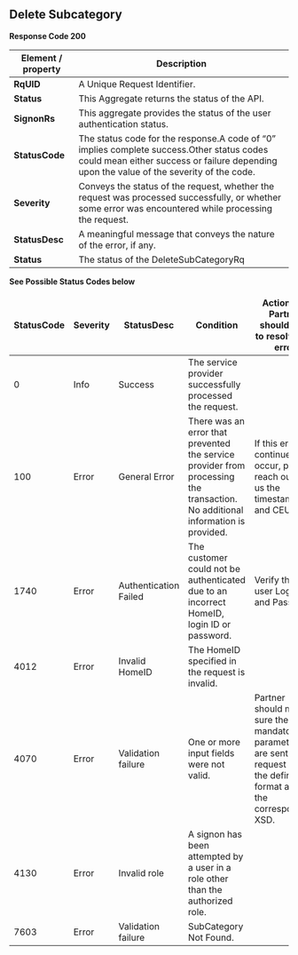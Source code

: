 ## Delete Subcategory


<b>Response Code 200</b>

<table>
    <thead>
        <th>Element / property</th>
        <th>Description</th>
    </thead>
    <tbody>
        <tr>
            <td><b>RqUID</b></td>
            <td>A Unique Request Identifier.</td>
        </tr>
        <tr>
            <td><b>Status </b></td>
            <td>This Aggregate returns the status of the API.</td>
        </tr>
        <tr>
            <td><b>SignonRs</b></td>
            <td>This aggregate provides the status of the user authentication status.</td>
        </tr>
        <tr>
            <td><b>StatusCode</b></td>
            <td>The status code for the response.A code of “0” implies complete success.Other status codes could mean
                either success or failure depending upon the value of the severity of the code.</td>
        </tr>
        <tr>
            <td><b>Severity</b></td>
            <td>Conveys the status of the request, whether the request was processed successfully, or whether some error
                was encountered while processing the request.</td>
        </tr>
        <tr>
            <td><b>StatusDesc</b></td>
            <td>A meaningful message that conveys the nature of the error, if any.</td>
        </tr>
        <tr>
            <td><b>Status</b></td>
            <td>The status of the DeleteSubCategoryRq</td>
        </tr>
    </tbody>
</table>

<b>See Possible Status Codes below</b>

<table>
    <thead>
        <tr></tr>
        <th>StatusCode</th>
        <th>Severity</th>
        <th>StatusDesc</th>
        <th>Condition</th>
        <th>Action API Partner should take to resolve the error</th>
    </thead>
    <tr>
        <td>0</td>
        <td>Info</td>
        <td>Success</td>
        <td>The service provider successfully processed the request.</td>
        <td></td>
    </tr>
    <tr>
        <td>100</td>
        <td>Error</td>
        <td>General Error</td>
        <td>There was an error that prevented the service provider from processing the transaction. No additional information is provided.</td>
        <td>If this error continues to occur, please reach out to us the timestamp and CEUserId.</td>
    </tr>
    <tr>
        <td>1740</td>
        <td>Error</td>
        <td>Authentication Failed</td>
        <td>The customer could not be authenticated due to an incorrect HomeID, login ID or password.</td>
        <td>Verify the user Login ID and Password</td>
    </tr>
    <tr>
        <td>4012</td>
        <td>Error</td>
        <td>Invalid HomeID</td>
        <td>The HomeID specified in the request is invalid.</td>
        <td></td>
    </tr>
    <tr>
        <td>4070</td>
        <td>Error</td>
        <td>Validation failure</td>
        <td>One or more input fields were not valid.</td>
        <td>Partner should make sure the mandatory parameters are sent in the request and in the defined format as in the corresponding XSD.</td>
    </tr>
    <tr>
        <td>4130</td>
        <td>Error</td>
        <td>Invalid role</td>
        <td>A signon has been attempted by a user in a role other than the authorized role.</td>
        <td></td>
    </tr>
    <tr>
        <td>7603</td>
        <td>Error</td>
        <td>Validation failure</td>
        <td>SubCategory Not Found.</td>
        <td></td>
    </tr>
</table>